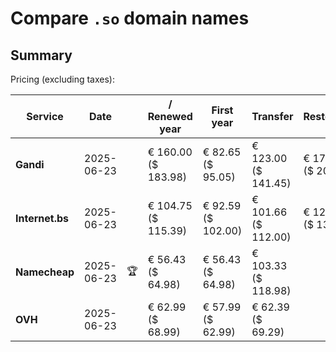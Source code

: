 # Compare `.so` domain names

## Summary

Pricing (excluding taxes):

| Service | Date |  | / Renewed year | First year | Transfer | Restoration |
|--|--|--|--|--|--|--|
| **Gandi** | 2025-06-23 |  | € 160.00<br>($ 183.98) | € 82.65<br>($ 95.05) | € 123.00<br>($ 141.45) | € 175.50<br>($ 201.82) |
| **Internet.bs** | 2025-06-23 |  | € 104.75<br>($ 115.39) | € 92.59<br>($ 102.00) | € 101.66<br>($ 112.00) | € 122.95<br>($ 135.39) |
| **Namecheap** | 2025-06-23 | 🏆 | € 56.43<br>($ 64.98) | € 56.43<br>($ 64.98) | € 103.33<br>($ 118.98) |  |
| **OVH** | 2025-06-23 |  | € 62.99<br>($ 68.99) | € 57.99<br>($ 62.99) | € 62.39<br>($ 69.29) |  |

